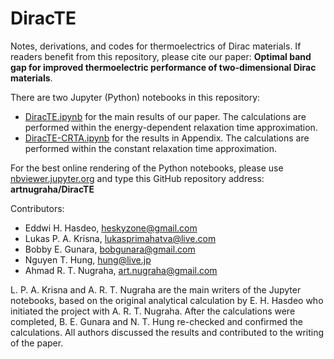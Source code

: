 # DiracTE
Notes, derivations, and codes for thermoelectrics of Dirac materials. If readers benefit from this repository, please cite our paper: <strong>Optimal band gap for improved thermoelectric performance of two-dimensional Dirac materials</strong>.

There are two Jupyter (Python) notebooks in this repository:
- <a href="https://nbviewer.jupyter.org/github/artnugraha/DiracTE/blob/master/DiracTE.ipynb">DiracTE.ipynb</a> for the main results of our paper. The calculations are performed within the energy-dependent relaxation time approximation.
- <a href="https://nbviewer.jupyter.org/github/artnugraha/DiracTE/blob/master/DiracTE-CRTA.ipynb">DiracTE-CRTA.ipynb</a> for the results in Appendix. The calculations are performed within the constant relaxation time approximation.

For the best online rendering of the Python notebooks, please use <a href="https://nbviewer.jupyter.org/">nbviewer.jupyter.org</a> and type this GitHub repository address: <strong>artnugraha/DiracTE</strong>

Contributors:
- Eddwi H. Hasdeo, <a href="mailto:heskyzone@gmail.com">heskyzone@gmail.com</a>
- Lukas P. A. Krisna, <a href="lukasprimahatva@live.com">lukasprimahatva@live.com</a>
- Bobby E. Gunara, <a href="bobgunara@gmail.com">bobgunara@gmail.com</a>
- Nguyen T. Hung, <a href="hung@live.jp">hung@live.jp</a>
- Ahmad R. T. Nugraha, <a href="art.nugraha@gmail.com">art.nugraha@gmail.com</a>

L. P. A. Krisna and A. R. T. Nugraha are the main writers of the Jupyter notebooks, based on the original analytical calculation by E. H. Hasdeo who initiated the project with A. R. T. Nugraha. After the calculations were completed, B. E. Gunara and N. T. Hung re-checked and confirmed the calculations.  All authors discussed the results and contributed to the writing of the paper.

